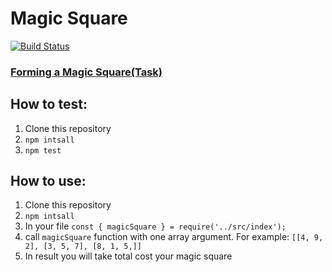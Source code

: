 # Magic Square
[![Build Status](https://travis-ci.com/boivlad/magic-square.svg?branch=algorithm)](https://travis-ci.com/boivlad/magic-square)

### [Forming a Magic Square(Task)](./magic-square-forming-English.pdf)

## How to test:
1. Clone this repository
2. `npm intsall`
3. `npm test`
## How to use:
1. Clone this repository
2. `npm intsall`
3. In your file `const { magicSquare } = require('../src/index');`
4. call `magicSquare` function with one array argument. For example: `[[4, 9, 2], [3, 5, 7], [8, 1, 5,]]`
5. In result you will take total cost your magic square
